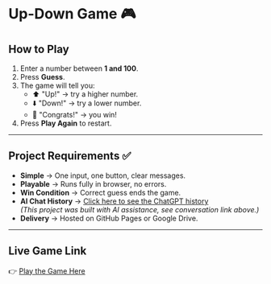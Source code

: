 # Up-Down Game 🎮

## How to Play
1. Enter a number between **1 and 100**.
2. Press **Guess**.
3. The game will tell you:
   - ⬆️ "Up!" → try a higher number.
   - ⬇️ "Down!" → try a lower number.
   - 🎉 "Congrats!" → you win!
4. Press **Play Again** to restart.

---

## Project Requirements ✅
- **Simple** → One input, one button, clear messages.
- **Playable** → Runs fully in browser, no errors.
- **Win Condition** → Correct guess ends the game.
- **AI Chat History** → [Click here to see the ChatGPT history](https://chat.openai.com/)  
  *(This project was built with AI assistance, see conversation link above.)*
- **Delivery** → Hosted on GitHub Pages or Google Drive.

---

## Live Game Link
👉 [Play the Game Here](https://mallars520.github.io/UP-DOWN-GAME/)
